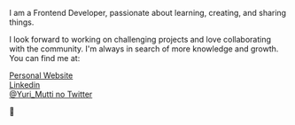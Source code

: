 I am a Frontend Developer, passionate about learning, creating, and sharing things.

I look forward to working on challenging projects and love collaborating with the community. I'm always in search of more knowledge and growth.
You can find me at:

[Personal Website](https://yurimutti.com) <br />
[Linkedin](https://www.linkedin.com/in/yuri-mutti-0418bb1aa) <br />
[@Yuri_Mutti no Twitter](https://twitter.com/Yuri_Mutti) <br />

:love_you_gesture:
